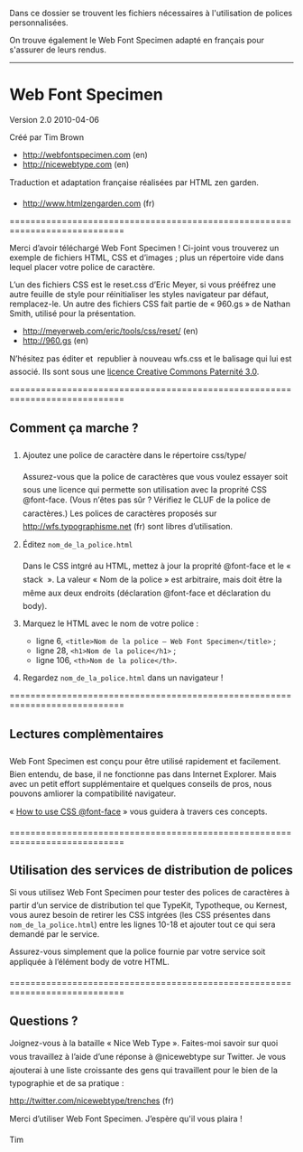Dans ce dossier se trouvent les fichiers nécessaires à l'utilisation de polices personnalisées.

On trouve également le Web Font Specimen adapté en français pour s'assurer de leurs rendus.

---

# Web Font Specimen

Version 2.0
2010-04-06

Créé par Tim Brown

 - http://webfontspecimen.com (en)
 - http://nicewebtype.com (en)

Traduction et adaptation française réalisées par HTML zen garden.

 - http://www.htmlzengarden.com (fr)

============================================================================

Merci d’avoir téléchargé Web Font Specimen ! Ci-joint vous trouverez un
exemple de fichiers HTML, CSS et d’images ; plus un répertoire vide dans
lequel placer votre police de caractère.

L’un des fichiers CSS est le reset.css d’Eric Meyer, si vous prééfrez une
autre feuille de style pour réinitialiser les styles navigateur par défaut,
remplacez-le. Un autre des fichiers CSS fait partie de « 960.gs » de Nathan
Smith, utilisé pour la présentation.

 - http://meyerweb.com/eric/tools/css/reset/ (en)
 - http://960.gs (en)

N’hésitez pas éditer et  republier à nouveau wfs.css et le balisage qui
lui est associé. Ils sont sous une
[licence Creative Commons Paternité 3.0](http://creativecommons.org/licenses/by/3.0/us/deed.fr).

============================================================================

## Comment ça marche ?


1. Ajoutez une police de caractère dans le répertoire css/type/

   Assurez-vous que la police de caractères que vous voulez essayer soit
   sous une licence qui permette son utilisation avec la proprité CSS
   @font-face. (Vous n’êtes pas sûr ? Vérifiez le CLUF de la police de
   caractères.) Les polices de caractères proposés sur
   http://wfs.typographisme.net (fr) sont libres d’utilisation.


2. Éditez `nom_de_la_police.html`

   Dans le CSS intgré au HTML, mettez à jour la proprité @font-face et le
   « stack  ». La valeur « Nom de la police » est arbitraire, mais doit être
   la même aux deux endroits (déclaration @font-face et déclaration du
   body).


3. Marquez le HTML avec le nom de votre police :

   - ligne 6, `<title>Nom de la police – Web Font Specimen</title>` ;
   - ligne 28, `<h1>Nom de la police</h1>` ;
   - ligne 106, `<th>Nom de la police</th>`.
   

4. Regardez `nom_de_la_police.html` dans un navigateur !


============================================================================

## Lectures complèmentaires


Web Font Specimen est conçu pour être utilisé rapidement et
facilement. Bien entendu, de base, il ne fonctionne pas dans Internet
Explorer. Mais avec un petit effort supplémentaire et quelques conseils de
pros, nous pouvons amliorer la compatibilité navigateur.

« [How to use CSS @font-face](http://nicewebtype.com/x/u) » vous guidera à
travers ces concepts.

============================================================================

## Utilisation des services de distribution de polices


Si vous utilisez Web Font Specimen pour tester des polices de caractères à
partir d’un service de distribution tel que TypeKit, Typotheque, ou Kernest,
vous aurez besoin de retirer les CSS intgrées (les CSS présentes dans
`nom_de_la_police.html`) entre les lignes 10-18 et ajouter tout ce qui sera
demandé par le service.

Assurez-vous simplement que la police fournie par votre service soit
appliquée à l’élément body de votre HTML.


============================================================================

## Questions ?

Joignez-vous à la bataille « Nice Web Type ». Faites-moi savoir sur quoi
vous travaillez à l’aide d’une réponse à @nicewebtype sur Twitter. Je vous
ajouterai à une liste croissante des gens qui travaillent pour le bien de
la typographie et de sa pratique :

http://twitter.com/nicewebtype/trenches (fr)

Merci d’utiliser Web Font Specimen. J’espère qu'il vous plaira !

Tim